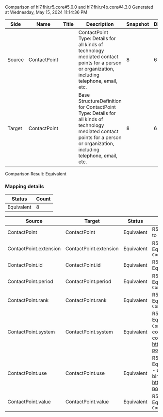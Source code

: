 Comparison of hl7.fhir.r5.core#5.0.0 and hl7.fhir.r4b.core#4.3.0
Generated at Wednesday, May 15, 2024 11:14:36 PM

| Side | Name | Title | Description | Snapshot | Differential |
| --- | --- | --- | --- | --- | --- |
| Source | ContactPoint |  | ContactPoint Type: Details for all kinds of technology mediated contact points for a person or organization, including telephone, email, etc. | 8 | 6 |
| Target | ContactPoint |  | Base StructureDefinition for ContactPoint Type: Details for all kinds of technology mediated contact points for a person or organization, including telephone, email, etc. | 8 | 6 |


Comparison Result: Equivalent


### Mapping details

| Status | Count |
| ------ | ----- |
Equivalent | 8 |


| Source | Target | Status | Message |
| ------ | ------ | ------ | ------- |
| ContactPoint | ContactPoint | Equivalent | R5 `ContactPoint` maps as Equivalent to R4B `ContactPoint` |
| ContactPoint.extension | ContactPoint.extension | Equivalent | R5 `ContactPoint.extension` maps as Equivalent to R4B `ContactPoint.extension` |
| ContactPoint.id | ContactPoint.id | Equivalent | R5 `ContactPoint.id` maps as Equivalent to R4B `ContactPoint.id` |
| ContactPoint.period | ContactPoint.period | Equivalent | R5 `ContactPoint.period` maps as Equivalent to R4B `ContactPoint.period` |
| ContactPoint.rank | ContactPoint.rank | Equivalent | R5 `ContactPoint.rank` maps as Equivalent to R4B `ContactPoint.rank` |
| ContactPoint.system | ContactPoint.system | Equivalent | R5 `ContactPoint.system` maps as Equivalent to R4B `ContactPoint.system` - system has compatible required binding for code type: http://hl7.org/fhir/ValueSet/contact-point-system|5.0.0 and http://hl7.org/fhir/ValueSet/contact-point-system|4.3.0 (Equivalent) |
| ContactPoint.use | ContactPoint.use | Equivalent | R5 `ContactPoint.use` maps as Equivalent to R4B `ContactPoint.use` - use has compatible required binding for code type: http://hl7.org/fhir/ValueSet/contact-point-use|5.0.0 and http://hl7.org/fhir/ValueSet/contact-point-use|4.3.0 (Equivalent) |
| ContactPoint.value | ContactPoint.value | Equivalent | R5 `ContactPoint.value` maps as Equivalent to R4B `ContactPoint.value` |

